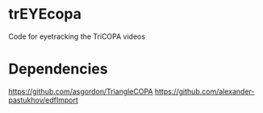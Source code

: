 # trEYEcopa
Code for eyetracking the TriCOPA videos

# Dependencies
https://github.com/asgordon/TriangleCOPA
https://github.com/alexander-pastukhov/edfImport
